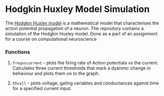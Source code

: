 Hodgkin Huxley Model Simulation
===
The [Hodgkin Huxley model](https://en.wikipedia.org/wiki/Hodgkin%E2%80%93Huxley_model) is a mathematical model that characterises the action potential propagation of a neuron. The repository contains a simulation of the Hodgkin Huxley model. Done as a part of an assignment for a course on computational neuroscience 

### Functions
1. `freqvscurrent` - plots the firing rate of Action potentials vs the current. Calculates three current thresholds that mark a dyanmic change in behaviour and plots them on to the graph.

2. `hhcell` - plots voltage, gating variables and conductances against time for a specified current input.
